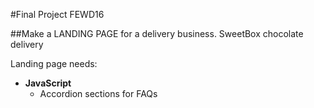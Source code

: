 #Final Project FEWD16

##Make a LANDING PAGE for a delivery business.
SweetBox chocolate delivery

Landing page needs:
+ __JavaScript__
  + Accordion sections for FAQs
